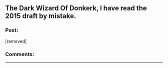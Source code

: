 ## The Dark Wizard Of Donkerk, I have read the 2015 draft by mistake.

### Post:

[removed]

### Comments:

---

